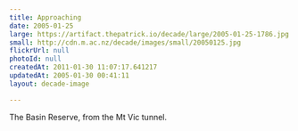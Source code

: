 ```yaml
---
title: Approaching
date: 2005-01-25
large: https://artifact.thepatrick.io/decade/large/2005-01-25-1786.jpg
small: http://cdn.m.ac.nz/decade/images/small/20050125.jpg
flickrUrl: null
photoId: null
createdAt: 2011-01-30 11:07:17.641217
updatedAt: 2005-01-30 00:41:11
layout: decade-image

---
```

The Basin Reserve, from the Mt Vic tunnel.
